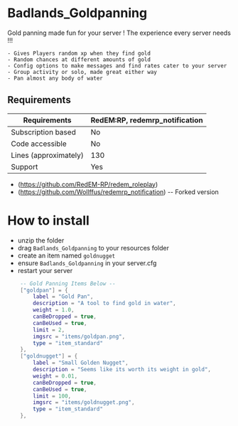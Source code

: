 # Badlands_Goldpanning

Gold panning made fun for your server !
The experience every server needs !!!

    - Gives Players random xp when they find gold
    - Random chances at different amounts of gold
    - Config options to make messages and find rates cater to your server
    - Group activity or solo, made great either way
    - Pan almost any body of water

## Requirements

|Requirements |RedEM:RP, redemrp_notification|
|---|---|
|Subscription based |No|
|Code accessible |No|
|Lines (approximately) |130|
|Support |Yes|(discord.gg/zGVDppYxfk)

- (https://github.com/RedEM-RP/redem_roleplay)
- (https://github.com/Wollffus/redemrp_notification) -- Forked version


# How to install
- unzip the folder
- drag `Badlands_Goldpanning` to your resources folder
- create an item named `goldnugget`
- ensure `Badlands_Goldpanning` in your server.cfg
- restart your server

```lua
    -- Gold Panning Items Below --
    ["goldpan"] = {
        label = "Gold Pan",
        description = "A tool to find gold in water",
        weight = 1.0,
        canBeDropped = true,
        canBeUsed = true,
        limit = 2,
        imgsrc = "items/goldpan.png",
        type = "item_standard"
    },
    ["goldnugget"] = {
        label = "Small Golden Nugget",
        description = "Seems like its worth its weight in gold",
        weight = 0.01,
        canBeDropped = true,
        canBeUsed = true,
        limit = 100,
        imgsrc = "items/goldnugget.png",
        type = "item_standard"
    },
```